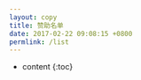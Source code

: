 ```yaml
---
layout: copy
title: 赞助名单
date: 2017-02-22 09:08:15 +0800
permlink: /list
---
```


* content
{:toc}

